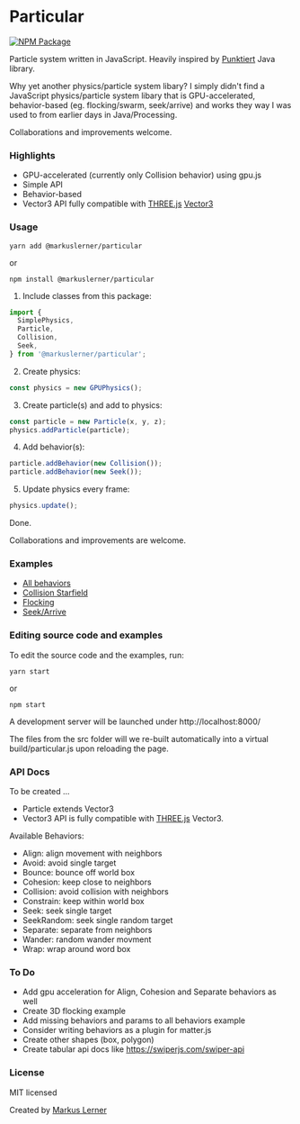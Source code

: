 # Particular

[![NPM Package](https://img.shields.io/npm/v/@markuslerner/particular.svg?style=flat)](https://www.npmjs.com/package/@markuslerner/particular)

Particle system written in JavaScript. Heavily inspired by [Punktiert](https://github.com/djrkohler/punktiert) Java library.

Why yet another physics/particle system libary? I simply didn't find a JavaScript physics/particle system libary that is GPU-accelerated, behavior-based (eg. flocking/swarm, seek/arrive) and works they way I was used to from earlier days in Java/Processing.

Collaborations and improvements welcome.

### Highlights

- GPU-accelerated (currently only Collision behavior) using gpu.js
- Simple API
- Behavior-based
- Vector3 API fully compatible with [THREE.js](https://github.com/mrdoob/three.js/) [Vector3](https://threejs.org/docs/#api/en/math/Vector3)

### Usage

```console
yarn add @markuslerner/particular
```

or

```console
npm install @markuslerner/particular
```

1. Include classes from this package:

```js
import {
  SimplePhysics,
  Particle,
  Collision,
  Seek,
} from '@markuslerner/particular';
```

2. Create physics:

```js
const physics = new GPUPhysics();
```

3. Create particle(s) and add to physics:

```js
const particle = new Particle(x, y, z);
physics.addParticle(particle);
```

4. Add behavior(s):

```js
particle.addBehavior(new Collision());
particle.addBehavior(new Seek());
```

5. Update physics every frame:

```js
physics.update();
```

Done.

Collaborations and improvements are welcome.

### Examples

- [All behaviors](https://dev.markuslerner.com/particular/examples/all-behaviors.html)
- [Collision Starfield](https://dev.markuslerner.com/particular/examples/collision-starfield.html)
- [Flocking](https://dev.markuslerner.com/particular/examples/flocking.html)
- [Seek/Arrive](https://dev.markuslerner.com/particular/examples/seek-arrive.html)

### Editing source code and examples

To edit the source code and the examples, run:

```console
yarn start
```

or

```console
npm start
```

A development server will be launched under http://localhost:8000/

The files from the src folder will we re-built automatically into a virtual build/particular.js upon reloading the page.

### API Docs

To be created ...

- Particle extends Vector3
- Vector3 API is fully compatible with [THREE.js](https://github.com/mrdoob/three.js/) Vector3.

Available Behaviors:

- Align: align movement with neighbors
- Avoid: avoid single target
- Bounce: bounce off world box
- Cohesion: keep close to neighbors
- Collision: avoid collision with neighbors
- Constrain: keep within world box
- Seek: seek single target
- SeekRandom: seek single random target
- Separate: separate from neighbors
- Wander: random wander movment
- Wrap: wrap around word box

### To Do

- Add gpu acceleration for Align, Cohesion and Separate behaviors as well
- Create 3D flocking example
- Add missing behaviors and params to all behaviors example
- Consider writing behaviors as a plugin for matter.js
- Create other shapes (box, polygon)
- Create tabular api docs like https://swiperjs.com/swiper-api

### License

MIT licensed

Created by [Markus Lerner](http://www.markuslerner.com)
